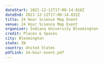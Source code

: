```yaml
---
dateStart: 2021-12-11T17:00:14.816Z
dateEnd: 2021-12-12T17:00:14.832Z
title: 24 Hour Science Map Event
venue: 24 Hour Science Map Event
organizer: Indiana University Bloomington
credit: Places & Spaces
city: Bloomington
state: IN
country: United States
pdfLink: 24-hour-event.pdf
---
```


